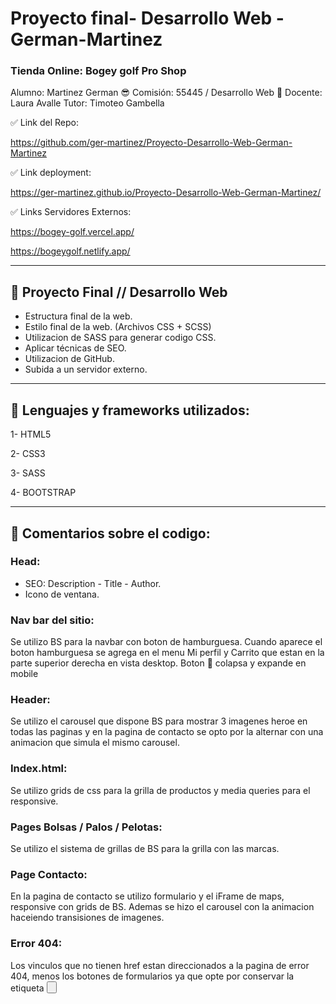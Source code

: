 # Proyecto final- Desarrollo Web - German-Martinez
### Tienda Online: Bogey golf Pro Shop

Alumno: Martinez German 😎
Comisión: 55445 / Desarrollo Web 🚀
Docente: Laura Avalle
Tutor: Timoteo Gambella

✅ Link del Repo: 

https://github.com/ger-martinez/Proyecto-Desarrollo-Web-German-Martinez

✅ Link deployment: 

https://ger-martinez.github.io/Proyecto-Desarrollo-Web-German-Martinez/

✅ Links Servidores Externos: 

https://bogey-golf.vercel.app/ 

https://bogeygolf.netlify.app/

----------------------------------

## 🚗 Proyecto Final // Desarrollo Web
* Estructura final de la web. 
* Estilo final de la web. (Archivos CSS + SCSS)
* Utilizacion de SASS para generar codigo CSS.
* Aplicar técnicas de SEO.
* Utilizacion de GitHub.
* Subida a un servidor externo.

---------------------------------------------------

## 🎱 Lenguajes y frameworks utilizados:
1- HTML5

2- CSS3

3- SASS

4- BOOTSTRAP

----------------------------------

## 🔷 Comentarios sobre el codigo:
### Head:
* SEO: Description - Title - Author.
* Icono de ventana.
### Nav bar del sitio:
Se utilizo BS para la navbar con boton de hamburguesa. Cuando aparece el boton hamburguesa se agrega en el menu Mi perfil y Carrito que estan en la parte superior derecha en vista desktop. Boton 🍔 colapsa y expande en mobile
### Header:
Se utilizo el carousel que dispone BS para mostrar 3 imagenes heroe en todas las paginas y en la pagina de contacto se opto por la alternar con una animacion que simula el mismo carousel. 
### Index.html:
Se utilizo grids de css para la grilla de productos y media queries para el responsive.
### Pages Bolsas / Palos / Pelotas:
Se utilizo el sistema de grillas de BS para la grilla con las marcas.
### Page Contacto:
En la pagina de contacto se utilizo formulario y el iFrame de maps, responsive con grids de BS. Ademas se hizo el carousel con la animacion haceiendo transisiones de imagenes.
### Error 404:
Los vinculos que no tienen href estan direccionados a la pagina de error 404, menos los botones de formularios ya que opte por conservar la etiqueta <button>
